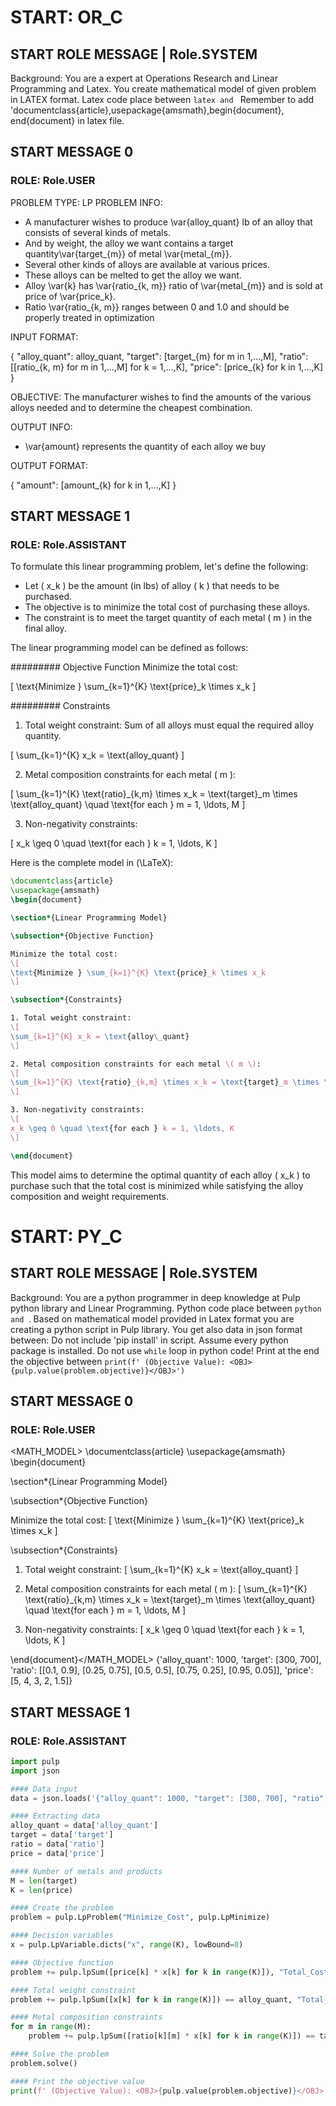 # START: OR_C 
## START ROLE MESSAGE | Role.SYSTEM 
Background: You are a expert at Operations Research and Linear Programming and Latex. You create mathematical model of given problem in LATEX format. Latex code place between ```latex and ``` Remember to add 'documentclass{article},usepackage{amsmath},begin{document}, end{document} in latex file. 
## START MESSAGE 0 
### ROLE: Role.USER
<DESCRIPTION>
PROBLEM TYPE: LP
PROBLEM INFO:

- A manufacturer wishes to produce \var{alloy_quant} lb of an alloy that consists of several kinds of metals.
- And by weight, the alloy we want contains a target quantity\var{target_{m}} of metal \var{metal_{m}}.
- Several other kinds of alloys are available at various prices. 
- These alloys can be melted to get the alloy we want.
- Alloy \var{k} has \var{ratio_{k, m}} ratio of \var{metal_{m}} and is sold at price of \var{price_k}.
- Ratio \var{ratio_{k, m}} ranges between 0 and 1.0 and should be properly treated in optimization

INPUT FORMAT:

{
	"alloy_quant": alloy_quant,
	"target": [target_{m} for m in 1,...,M],
	"ratio": [[ratio_{k, m} for m in 1,...,M] for k = 1,...,K],
	"price": [price_{k} for k in 1,...,K]
}

OBJECTIVE: The manufacturer wishes to find the amounts of the various alloys needed and to determine the cheapest combination.

OUTPUT INFO:

- \var{amount} represents the quantity of each alloy we buy

OUTPUT FORMAT:

{
	"amount": [amount_{k} for k in 1,...,K]
}
</DESCRIPTION>


## START MESSAGE 1 
### ROLE: Role.ASSISTANT
To formulate this linear programming problem, let's define the following:

- Let \( x_k \) be the amount (in lbs) of alloy \( k \) that needs to be purchased.
- The objective is to minimize the total cost of purchasing these alloys.
- The constraint is to meet the target quantity of each metal \( m \) in the final alloy.

The linear programming model can be defined as follows:

######### Objective Function
Minimize the total cost:

\[
\text{Minimize } \sum_{k=1}^{K} \text{price}_k \times x_k
\]

######### Constraints
1. Total weight constraint: Sum of all alloys must equal the required alloy quantity.

\[
\sum_{k=1}^{K} x_k = \text{alloy\_quant}
\]

2. Metal composition constraints for each metal \( m \):

\[
\sum_{k=1}^{K} \text{ratio}_{k,m} \times x_k = \text{target}_m \times \text{alloy\_quant} \quad \text{for each } m = 1, \ldots, M
\]

3. Non-negativity constraints:

\[
x_k \geq 0 \quad \text{for each } k = 1, \ldots, K
\]

Here is the complete model in \(\LaTeX\):

```latex
\documentclass{article}
\usepackage{amsmath}
\begin{document}

\section*{Linear Programming Model}

\subsection*{Objective Function}

Minimize the total cost:
\[
\text{Minimize } \sum_{k=1}^{K} \text{price}_k \times x_k
\]

\subsection*{Constraints}

1. Total weight constraint:
\[
\sum_{k=1}^{K} x_k = \text{alloy\_quant}
\]

2. Metal composition constraints for each metal \( m \):
\[
\sum_{k=1}^{K} \text{ratio}_{k,m} \times x_k = \text{target}_m \times \text{alloy\_quant} \quad \text{for each } m = 1, \ldots, M
\]

3. Non-negativity constraints:
\[
x_k \geq 0 \quad \text{for each } k = 1, \ldots, K
\]

\end{document}
```

This model aims to determine the optimal quantity of each alloy \( x_k \) to purchase such that the total cost is minimized while satisfying the alloy composition and weight requirements.

# START: PY_C 
## START ROLE MESSAGE | Role.SYSTEM 
Background: You are a python programmer in deep knowledge at Pulp python library and Linear Programming. Python code place between ```python and ```. Based on mathematical model provided in Latex format you are creating a python script in Pulp library. You get also data in json format between: <DATA></DATA> Do not include 'pip install' in script. Assume every python package is installed. Do not use `while` loop in python code! Print at the end the objective between <OBJ></OBJ> `print(f' (Objective Value): <OBJ>{pulp.value(problem.objective)}</OBJ>')` 
## START MESSAGE 0 
### ROLE: Role.USER
<MATH_MODEL>
\documentclass{article}
\usepackage{amsmath}
\begin{document}

\section*{Linear Programming Model}

\subsection*{Objective Function}

Minimize the total cost:
\[
\text{Minimize } \sum_{k=1}^{K} \text{price}_k \times x_k
\]

\subsection*{Constraints}

1. Total weight constraint:
\[
\sum_{k=1}^{K} x_k = \text{alloy\_quant}
\]

2. Metal composition constraints for each metal \( m \):
\[
\sum_{k=1}^{K} \text{ratio}_{k,m} \times x_k = \text{target}_m \times \text{alloy\_quant} \quad \text{for each } m = 1, \ldots, M
\]

3. Non-negativity constraints:
\[
x_k \geq 0 \quad \text{for each } k = 1, \ldots, K
\]

\end{document}</MATH_MODEL>
<DATA>
{'alloy_quant': 1000, 'target': [300, 700], 'ratio': [[0.1, 0.9], [0.25, 0.75], [0.5, 0.5], [0.75, 0.25], [0.95, 0.05]], 'price': [5, 4, 3, 2, 1.5]}</DATA>


## START MESSAGE 1 
### ROLE: Role.ASSISTANT
```python
import pulp
import json

#### Data input
data = json.loads('{"alloy_quant": 1000, "target": [300, 700], "ratio": [[0.1, 0.9], [0.25, 0.75], [0.5, 0.5], [0.75, 0.25], [0.95, 0.05]], "price": [5, 4, 3, 2, 1.5]}')

#### Extracting data
alloy_quant = data['alloy_quant']
target = data['target']
ratio = data['ratio']
price = data['price']

#### Number of metals and products
M = len(target)
K = len(price)

#### Create the problem
problem = pulp.LpProblem("Minimize_Cost", pulp.LpMinimize)

#### Decision variables
x = pulp.LpVariable.dicts("x", range(K), lowBound=0)

#### Objective function
problem += pulp.lpSum([price[k] * x[k] for k in range(K)]), "Total_Cost"

#### Total weight constraint
problem += pulp.lpSum([x[k] for k in range(K)]) == alloy_quant, "Total_Weight"

#### Metal composition constraints
for m in range(M):
    problem += pulp.lpSum([ratio[k][m] * x[k] for k in range(K)]) == target[m] * alloy_quant, f"Metal_Composition_Constraint_{m+1}"

#### Solve the problem
problem.solve()

#### Print the objective value
print(f' (Objective Value): <OBJ>{pulp.value(problem.objective)}</OBJ>')
```


